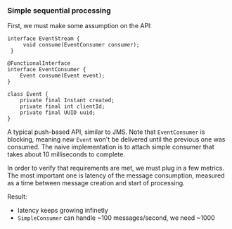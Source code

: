 ### Simple sequential processing

First, we must make some assumption on the API:

```
interface EventStream {
     void consume(EventConsumer consumer);
 }
 
@FunctionalInterface
interface EventConsumer {
    Event consume(Event event);
}
 
class Event {
    private final Instant created;
    private final int clientId;
    private final UUID uuid;
}
```

A typical push-based API, similar to JMS. Note that `EventConsumer` is blocking, meaning new `Event` won't be delivered
until the previous one was consumed. The naive implementation is to attach simple consumer that takes about 10
milliseconds to complete.

In order to verify that requirements are met, we must plug in a few metrics. The most important one is latency of the
message consumption, measured as a time between message creation and start of processing.

Result:
- latency keeps growing infinetly
- `SimpleConsumer` can handle ~100 messages/second, we need ~1000